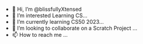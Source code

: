 - 👋 Hi, I’m @blissfullyXtensed
- 👀 I’m interested Learning CS...
- 🌱 I’m currently learning CS50 2023...
- 💞️ I’m looking to collaborate on a Scratch Project ...
- 📫 How to reach me ...

<!---
blissfullyXtensed/blissfullyXtensed is a ✨ special ✨ repository because its `README.md` (this file) appears on your GitHub profile.
You can click the Preview link to take a look at your changes.
--->
